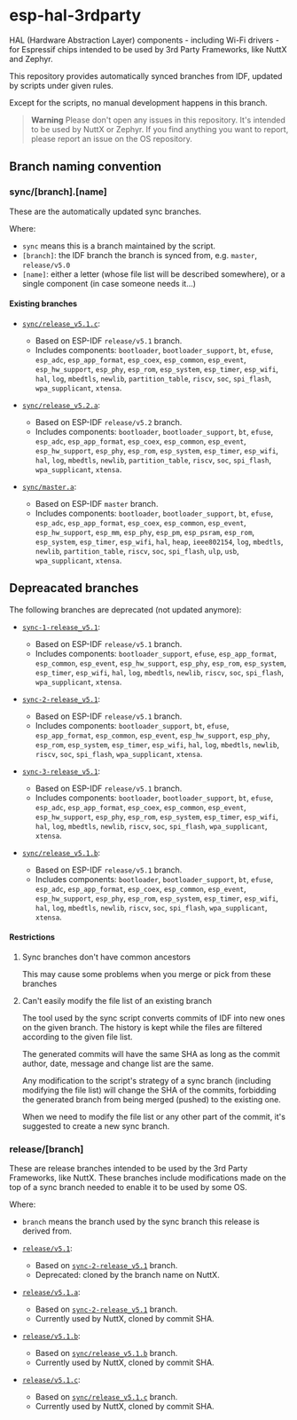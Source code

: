 # esp-hal-3rdparty

HAL (Hardware Abstraction Layer) components - including Wi-Fi drivers - for Espressif chips intended to be used by 3rd Party Frameworks, like NuttX and Zephyr.

This repository provides automatically synced branches from IDF, updated by scripts under given rules.

Except for the scripts, no manual development happens in this branch.

> **Warning**
> Please don't open any issues in this repository. It's intended to be used by NuttX or Zephyr.
> If you find anything you want to report, please report an issue on the OS repository.

## Branch naming convention

### sync/[branch].[name]

These are the automatically updated sync branches.

Where:

- `sync` means this is a branch maintained by the script.
- `[branch]`: the IDF branch the branch is synced from, e.g. `master`, `release/v5.0`
- `[name]`: either a letter (whose file list will be described somewhere), or a single component (in case someone needs it...)

#### Existing branches

- [`sync/release_v5.1.c`](../../tree/sync/release_v5.1.c):
    - Based on ESP-IDF `release/v5.1` branch.
    - Includes components: `bootloader`, `bootloader_support`, `bt`, `efuse`, `esp_adc`,
    `esp_app_format`, `esp_coex`, `esp_common`, `esp_event`, `esp_hw_support`, `esp_phy`,
    `esp_rom`, `esp_system`, `esp_timer`, `esp_wifi`, `hal`, `log`, `mbedtls`, `newlib`,
    `partition_table`, `riscv`, `soc`, `spi_flash`, `wpa_supplicant`, `xtensa`.

- [`sync/release_v5.2.a`](../../tree/sync/release_v5.2.a):
    - Based on ESP-IDF `release/v5.2` branch.
    - Includes components: `bootloader`, `bootloader_support`, `bt`, `efuse`, `esp_adc`,
    `esp_app_format`, `esp_coex`, `esp_common`, `esp_event`, `esp_hw_support`, `esp_phy`,
    `esp_rom`, `esp_system`, `esp_timer`, `esp_wifi`, `hal`, `log`, `mbedtls`, `newlib`,
    `partition_table`, `riscv`, `soc`, `spi_flash`, `wpa_supplicant`, `xtensa`.

- [`sync/master.a`](../../tree/sync/master.a):
    - Based on ESP-IDF `master` branch.
    - Includes components: `bootloader`, `bootloader_support`, `bt`, `efuse`, `esp_adc`,
      `esp_app_format`, `esp_coex`, `esp_common`, `esp_event`, `esp_hw_support`, `esp_mm`,
      `esp_phy`, `esp_pm`, `esp_psram`, `esp_rom`, `esp_system`, `esp_timer`, `esp_wifi`,
      `hal`, `heap`, `ieee802154`, `log`, `mbedtls`, `newlib`, `partition_table`, `riscv`,
      `soc`, `spi_flash`, `ulp`, `usb`, `wpa_supplicant`, `xtensa`.

## Depreacated branches

The following branches are deprecated (not updated anymore):

- [`sync-1-release_v5.1`](../../tree/sync-1-release_v5.1):
    - Based on ESP-IDF `release/v5.1` branch.
    - Includes components: `bootloader_support`, `efuse`, `esp_app_format`, `esp_common`,
    `esp_event`, `esp_hw_support`, `esp_phy`, `esp_rom`, `esp_system`, `esp_timer`, `esp_wifi`,
    `hal`, `log`, `mbedtls`, `newlib`, `riscv`, `soc`, `spi_flash`, `wpa_supplicant`, `xtensa`.

- [`sync-2-release_v5.1`](../../tree/sync-2-release_v5.1):
    - Based on ESP-IDF `release/v5.1` branch.
    - Includes components: `bootloader_support`, `bt`, `efuse`, `esp_app_format`, `esp_common`,
    `esp_event`, `esp_hw_support`, `esp_phy`, `esp_rom`, `esp_system`, `esp_timer`, `esp_wifi`,
    `hal`, `log`, `mbedtls`, `newlib`, `riscv`, `soc`, `spi_flash`, `wpa_supplicant`, `xtensa`.

- [`sync-3-release_v5.1`](../../tree/sync-3-release_v5.1):
    - Based on ESP-IDF `release/v5.1` branch.
    - Includes components: `bootloader`, `bootloader_support`, `bt`, `efuse`, `esp_adc`,
    `esp_app_format`, `esp_coex`, `esp_common`, `esp_event`, `esp_hw_support`, `esp_phy`,
    `esp_rom`, `esp_system`, `esp_timer`, `esp_wifi`, `hal`, `log`, `mbedtls`, `newlib`, `riscv`,
    `soc`, `spi_flash`, `wpa_supplicant`, `xtensa`.

- [`sync/release_v5.1.b`](../../tree/sync/release_v5.1.b):
    - Based on ESP-IDF `release/v5.1` branch.
    - Includes components: `bootloader`, `bootloader_support`, `bt`, `efuse`, `esp_adc`,
    `esp_app_format`, `esp_coex`, `esp_common`, `esp_event`, `esp_hw_support`, `esp_phy`,
    `esp_rom`, `esp_system`, `esp_timer`, `esp_wifi`, `hal`, `log`, `mbedtls`, `newlib`, `riscv`,
    `soc`, `spi_flash`, `wpa_supplicant`, `xtensa`.

#### Restrictions

1. Sync branches don't have common ancestors

   This may cause some problems when you merge or pick from these branches

2. Can't easily modify the file list of an existing branch

   The tool used by the sync script converts commits of IDF into new ones on the given branch. The history is kept while the files are filtered according to the given file list.

   The generated commits will have the same SHA as long as the commit author, date, message and change list are the same.

   Any modification to the script's strategy of a sync branch (including modifying the file list) will change the SHA of the commits, forbidding the generated branch from being merged (pushed) to the existing one.

   When we need to modify the file list or any other part of the commit, it's suggested to create a new sync branch.

### release/[branch]

These are release branches intended to be used by the 3rd Party Frameworks, like NuttX. These branches include modifications made on the top of a sync branch needed to enable it to be used by some OS.

Where:
- `branch` means the branch used by the sync branch this release is derived from.

- [`release/v5.1`](../../tree/release/v5.1):
    - Based on [`sync-2-release_v5.1`](../../tree/sync-2-release_v5.1) branch.
    - Deprecated: cloned by the branch name on NuttX.
- [`release/v5.1.a`](../../tree/release/v5.1.a):
    - Based on [`sync-2-release_v5.1`](../../tree/sync-2-release_v5.1) branch.
    - Currently used by NuttX, cloned by commit SHA.
- [`release/v5.1.b`](../../tree/release/v5.1.b):
    - Based on [`sync/release_v5.1.b`](../../tree/sync/release_v5.1.b) branch.
    - Currently used by NuttX, cloned by commit SHA.
- [`release/v5.1.c`](../../tree/release/v5.1.c):
    - Based on [`sync/release_v5.1.c`](../../tree/sync/release_v5.1.c) branch.
    - Currently used by NuttX, cloned by commit SHA.
